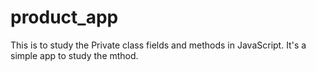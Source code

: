 # product_app
This is to study the Private class fields and methods in JavaScript. It's a simple app to study the mthod.
